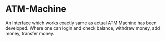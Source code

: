 # ATM-Machine
An Interface which works exactly same as actual ATM Machine has been developed. Where one can login and check balance, withdraw money, add money, transfer money.
